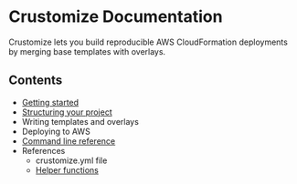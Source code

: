 # Crustomize Documentation

Crustomize lets you build reproducible AWS CloudFormation deployments by merging base templates with overlays.

## Contents

- [Getting started](getting-started.md)
- [Structuring your project](project-structure.md)
- Writing templates and overlays
- Deploying to AWS
- [Command line reference](commands/index.md)
- References
  - crustomize.yml file
  - [Helper functions](helpers.md)

